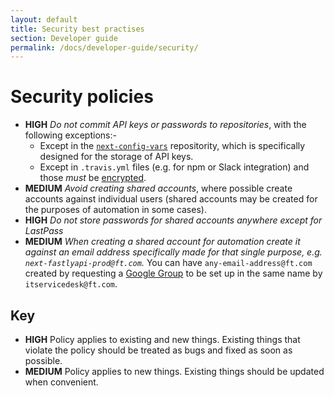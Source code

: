 ```yaml
---
layout: default
title: Security best practises
section: Developer guide
permalink: /docs/developer-guide/security/
---
```


# Security policies

- **HIGH** *Do not commit API keys or passwords to repositories*, with the following exceptions:-
	- Except in the [`next-config-vars`](http://git.svc.ft.com/projects/NEXTPRIVATE/) repositority, which is specifically designed for the storage of API keys.
	- Except in `.travis.yml` files (e.g. for npm or Slack integration) and those *must* be [encrypted](http://docs.travis-ci.com/user/encryption-keys/).
- **MEDIUM** *Avoid creating shared accounts*, where possible create accounts against individual users (shared accounts may be created for the purposes of automation in some cases).
- **HIGH** *Do not store passwords for shared accounts anywhere except for LastPass*
- **MEDIUM** *When creating a shared account for automation create it against an email address specifically made for that single purpose, e.g. `next-fastlyapi-prod@ft.com`.*  You can have `any-email-address@ft.com` created by requesting a [Google Group](https://groups.google.com) to be set up in the same name by `itservicedesk@ft.com`.

## Key

- **HIGH** Policy applies to existing and new things.  Existing things that violate the policy should be treated as bugs and fixed as soon as possible.
- **MEDIUM** Policy applies to new things.  Existing things should be updated when convenient.

